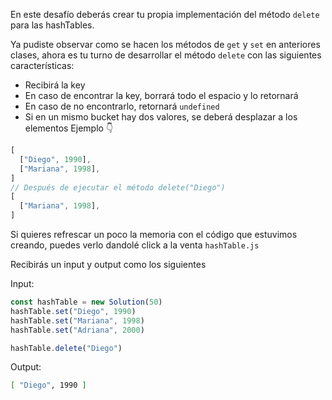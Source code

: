 En este desafío deberás crear tu propia implementación del método `delete` para las hashTables.

Ya pudiste observar como se hacen los métodos de `get` y `set` en anteriores clases, ahora es tu turno de desarrollar el método `delete` con las siguientes características:

- Recibirá la key
- En caso de encontrar la key, borrará todo el espacio y lo retornará
- En caso de no encontrarlo, retornará `undefined`
- Si en un mismo bucket hay dos valores, se deberá desplazar a los elementos
Ejemplo 👇
```js
[
  ["Diego", 1990],
  ["Mariana", 1998],
]
// Después de ejecutar el método delete("Diego")
[
  ["Mariana", 1998],
]
```

Si quieres refrescar un poco la memoria con el código que estuvimos creando, puedes verlo dandolé click a la venta `hashTable.js`

Recibirás un input y output como los siguientes

Input:

```js
const hashTable = new Solution(50)
hashTable.set("Diego", 1990)
hashTable.set("Mariana", 1998)
hashTable.set("Adriana", 2000)

hashTable.delete("Diego")
```

Output:

```sh
[ "Diego", 1990 ]
```
